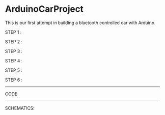 # ArduinoCarProject
This is our first attempt in building a bluetooth controlled car with Arduino.

STEP 1 :

STEP 2 :

STEP 3 :

STEP 4 :

STEP 5 :

STEP 6 :

--------------------------------------------------------------------------------
CODE:


--------------------------------------------------------------------------------
SCHEMATICS:

